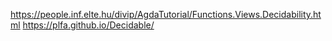 https://people.inf.elte.hu/divip/AgdaTutorial/Functions.Views.Decidability.html
https://plfa.github.io/Decidable/
